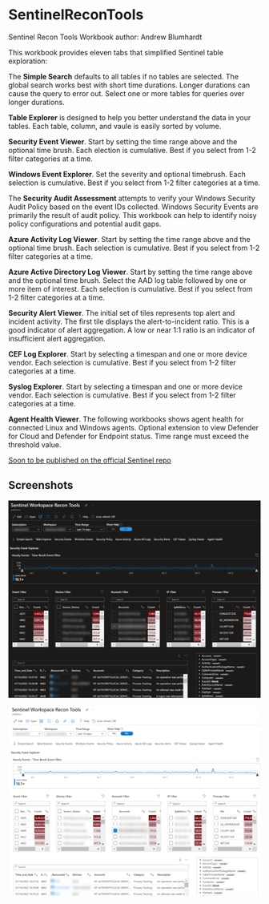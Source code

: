 # SentinelReconTools
Sentinel Recon Tools Workbook
author: Andrew Blumhardt

This workbook provides eleven tabs that simplified Sentinel table exploration:

The **Simple Search** defaults to all tables if no tables are selected. The global search works best with short time durations. Longer durations can cause the query to error out. Select one or more tables for queries over longer durations.

**Table Explorer** is designed to help you better understand the data in your tables. Each table, column, and vaule is easily sorted by volume.

**Security Event Viewer**. Start by setting the time range above and the optional time brush. Each election is cumulative. Best if you select from 1-2 filter categories at a time.

**Windows Event Explorer**. Set the severity and optional timebrush. Each selection is cumulative. Best if you select from 1-2 filter categories at a time.

The **Security Audit Assessment** attempts to verify your Windows Security Audit Policy based on the event IDs collected. Windows Security Events are primarily the result of audit policy. This workbook can help to identify noisy policy configurations and potential audit gaps. 

**Azure Activity Log Viewer**. Start by setting the time range above and the optional time brush. Each selection is cumulative. Best if you select from 1-2 filter categories at a time.

**Azure Active Directory Log Viewer**. Start by setting the time range above and the optional time brush. Select the AAD log table followed by one or more item of interest. Each selection is cumulative. Best if you select from 1-2 filter categories at a time.

**Security Alert Viewer**. The initial set of tiles represents top alert and incident activity. The first tile displays the alert-to-incident ratio. This is a good indicator of alert aggregation. A low or near 1:1 ratio is an indicator of insufficient alert aggregation.

**CEF Log Explorer**. Start by selecting a timespan and one or more device vendor. Each selection is cumulative. Best if you select from 1-2 filter categories at a time.

**Syslog Explorer**. Start by selecting a timespan and one or more device vendor. Each selection is cumulative. Best if you select from 1-2 filter categories at a time.

**Agent Health Viewer**. The following workbooks shows agent health for connected Linux and Windows agents. Optional extension to view Defender for Cloud and Defender for Endpoint status. Time range must exceed the threshold value.

[Soon to be published on the official Sentinel repo](https://github.com/Azure/Azure-Sentinel/tree/master/Workbooks)

## Screenshots

![Version 1 Black](https://github.com/AndrewBlumhardt/SentinelReconTools/blob/main/Images/SentinelWorkspaceReconToolsBlack.png)

![Version 1 White](https://github.com/AndrewBlumhardt/SentinelReconTools/blob/main/Images/SentinelWorkspaceReconToolsWhite.png)
